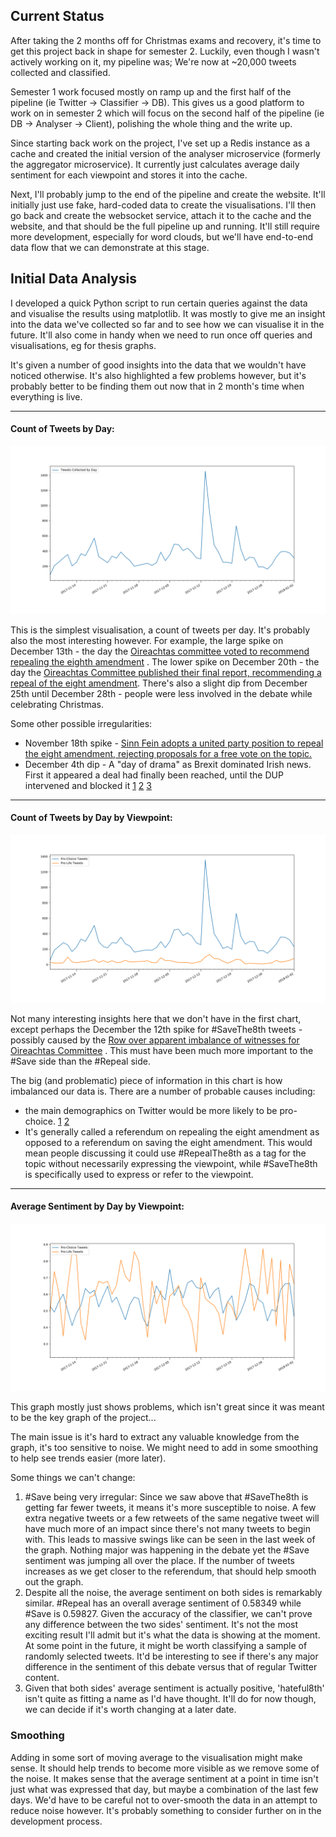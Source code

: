 ## Current Status
After taking the 2 months off for Christmas exams and recovery, it's time
to get this project back in shape for semester 2. Luckily, even though I
wasn't actively working on it, my pipeline was; We're now at ~20,000 tweets
collected and classified.

Semester 1 work focused mostly on ramp up and the first half of the pipeline
(ie Twitter -> Classifier -> DB). This gives us a good platform to work on
in semester 2 which will focus on the second half of the pipeline (ie DB ->
Analyser -> Client), polishing the whole thing and the write up.

Since starting back work on the project, I've set up a Redis instance as a
cache and created the initial version of the analyser microservice
(formerly the aggregator microservice). It currently just calculates
average daily sentiment for each viewpoint and stores it into the cache.

Next, I'll probably jump to the end of the pipeline and create the website.
It'll initially just use fake, hard-coded data to create the visualisations.
I'll then go back and create the websocket service, attach it to the cache
and the website, and that should be the full pipeline up and running. It'll
still require more development, especially for word clouds, but we'll have
end-to-end data flow that we can demonstrate at this stage.

## Initial Data Analysis
I developed a quick Python script to run certain queries against the data
and visualise the results using matplotlib. It was mostly to give me an
insight into the data we've collected so far and to see how we can visualise
it in the future. It'll also come in handy when we need to run once off
queries and visualisations, eg for thesis graphs.

It's given a number of good insights into the data that we wouldn't have
noticed otherwise. It's also highlighted a few problems however, but it's
probably better to be finding them out now that in 2 month's time when
everything is live.

***
#### Count of Tweets by Day:
![Daily Tweet Count](images/daily_tweet_count.png)

This is the simplest visualisation, a count of tweets per day. It's probably
also the most interesting however. For example, the large spike on December
13th - the day the [Oireachtas committee voted to recommend repealing the
eighth amendment](https://www.rte.ie/news/2017/1213/927010-eighth_amendment)
. The lower spike on December 20th - the day the [Oireachtas Committee
published their final report, recommending a repeal of the eight amendment](https://www.rte.ie/news/2017/1220/928633-eighth-amendment-committee/).
There's also a slight dip from December 25th until December 28th - people
were less involved in the debate while celebrating Christmas.

Some other possible irregularities:
* November 18th spike - [Sinn Fein adopts a united party position to repeal
the eight amendment, rejecting proposals for a free vote on the topic.](https://www.irishtimes.com/news/politics/sinn-f%C3%A9in-rejects-proposal-for-free-vote-on-eighth-amendment-1.3297287)
* December 4th dip - A "day of drama" as Brexit dominated Irish news. First
it appeared a deal had finally been reached, until the DUP intervened and
blocked it [1](https://www.rte.ie/news/brexit/2017/1204/924815-single-market-eu-negotiations/)
[2](https://www.rte.ie/news/brexit/2017/1204/924815-single-market-eu-negotiations/)
[3](https://twitter.com/bbclaurak/status/937718845573394432)

***
#### Count of Tweets by Day by Viewpoint:
![Daily Tweet Count By Viewpoint](images/daily_tweet_count_by_viewpoint.png)

Not many interesting insights here that we don't have in the first chart,
except perhaps the December the 12th spike for #SaveThe8th tweets - possibly
caused by the [Row over apparent imbalance of witnesses for Oireachtas
Committee](https://www.rte.ie/news/politics/2017/1112/919483-sinn-fein-abortion/)
. This must have been much more important to the #Save side than the #Repeal
side.

The big (and problematic) piece of information in this chart is how
imbalanced our data is. There are a number of probable causes including:
* the main demographics on Twitter would be more likely to be pro-choice.
[1](https://sproutsocial.com/insights/new-social-media-demographics/#twitter)
[2](https://www.irishtimes.com/news/social-affairs/poll-shows-public-support-for-abortion-is-cautious-and-conditional-1.2995696)
* It's generally called a referendum on repealing the eight amendment as
opposed to a referendum on saving the eight amendment. This would mean
people discussing it could use #RepealThe8th as a tag for the topic without
necessarily expressing the viewpoint, while #SaveThe8th is specifically used to
express or refer to the viewpoint.


***
#### Average Sentiment by Day by Viewpoint:

![Daily Average Sentiment By Viewpoint](images/daily_avg_sentiment_by_viewpoint.png)

This graph mostly just shows problems, which isn't great since it was
meant to be the key graph of the project...

The main issue is it's hard to extract any valuable knowledge from the
graph, it's too sensitive to noise. We might need to add in some smoothing
to help see trends easier (more later).

Some things we can't change:

1) #Save being very irregular: Since we saw above that #SaveThe8th is
getting far fewer tweets, it means it's more susceptible to noise. A few
extra negative tweets or a few retweets of the same negative tweet will
have much more of an impact since there's not many tweets to begin with.
This leads to massive swings like can be seen in the last week of the graph.
Nothing major was happening in the debate yet the #Save sentiment was
jumping all over the place. If the number of tweets increases as we get
closer to the referendum, that should help smooth out the graph.
2) Despite all the noise, the average sentiment on both sides is remarkably
similar. #Repeal has an overall average sentiment of 0.58349 while #Save is
0.59827. Given the accuracy of the classifier, we can't prove any difference
between the two sides' sentiment. It's not the most exciting result I'll
admit but it's what the data is showing at the moment. At some point in the
future, it might be worth classifying a sample of randomly selected tweets.
It'd be interesting to see if there's any major difference in the sentiment
of this debate versus that of regular Twitter content.
3) Given that both sides' average sentiment is actually positive,
'hateful8th' isn't quite as fitting a name as I'd have thought. It'll do for
now though, we can decide if it's worth changing at a later date.

### Smoothing
Adding in some sort of moving average to the visualisation might make sense.
It should help trends to become more visible as we remove some of the noise.
It makes sense that the average sentiment at a point in time isn't just what
was expressed that day, but maybe a combination of the last few days. We'd
have to be careful not to over-smooth the data in an attempt to reduce noise
however. It's probably something to consider further on in the development
process.
